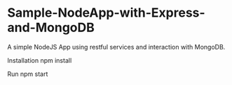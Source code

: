 # Sample-NodeApp-with-Express-and-MongoDB

A simple NodeJS App using restful services and interaction with MongoDB.

Installation
npm install

Run
npm start
